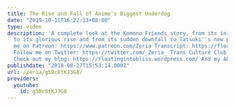 ```yaml
---
title: The Rise and Fall of Anime's Biggest Underdog
date: "2019-10-11T16:22:13+08:00"
type: video
description: 'A complete look at the Kemono Friends story, from its initial failure
  to its glorious rise and from its sudden downfall to Tatsuki''s new path. Support
  me on Patreon: https://www.patreon.com/Zeria Transcript: https://floatingintobliss.wordpress.com/2018/08/27/script-the-rise-and-fall-of-animes-biggest-underdog/
  Follow me on Twitter: https://twitter.com/_Zeria_ Trans Culture Club: https://www.youtube.com/channel/UCfmDm5OvKcDrDKb3F8sxVrw
  Check out my blog: https://floatingintobliss.wordpress.com/ And my AO3 page: https://archiveofourown.org/users/Zeria/works'
publishdate: "2018-08-27T15:53:14.000Z"
url: /zeria/g5Bc8tKJ3G8/
providers:
  youtube:
    id: g5Bc8tKJ3G8
---
```

